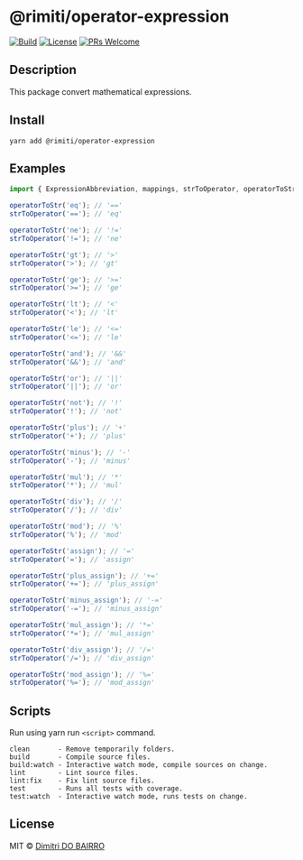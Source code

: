 # @rimiti/operator-expression

[![Build][build-badge]][build]
[![License][license-badge]][license]
[![PRs Welcome][prs-badge]][prs]

## Description

This package convert mathematical expressions.

## Install

```
yarn add @rimiti/operator-expression
```

## Examples

```ts
import { ExpressionAbbreviation, mappings, strToOperator, operatorToStr } from '@rimiti/operator-expression';

operatorToStr('eq'); // '=='
strToOperator('=='); // 'eq'

operatorToStr('ne'); // '!='
strToOperator('!='); // 'ne'

operatorToStr('gt'); // '>'
strToOperator('>'); // 'gt'

operatorToStr('ge'); // '>='
strToOperator('>='); // 'ge'

operatorToStr('lt'); // '<'
strToOperator('<'); // 'lt'

operatorToStr('le'); // '<='
strToOperator('<='); // 'le'

operatorToStr('and'); // '&&'
strToOperator('&&'); // 'and'

operatorToStr('or'); // '||'
strToOperator('||'); // 'or'

operatorToStr('not'); // '!'
strToOperator('!'); // 'not'

operatorToStr('plus'); // '+'
strToOperator('+'); // 'plus'

operatorToStr('minus'); // '-'
strToOperator('-'); // 'minus'

operatorToStr('mul'); // '*'
strToOperator('*'); // 'mul'

operatorToStr('div'); // '/'
strToOperator('/'); // 'div'

operatorToStr('mod'); // '%'
strToOperator('%'); // 'mod'

operatorToStr('assign'); // '='
strToOperator('='); // 'assign'

operatorToStr('plus_assign'); // '+='
strToOperator('+='); // 'plus_assign'

operatorToStr('minus_assign'); // '-='
strToOperator('-='); // 'minus_assign'

operatorToStr('mul_assign'); // '*='
strToOperator('*='); // 'mul_assign'

operatorToStr('div_assign'); // '/='
strToOperator('/='); // 'div_assign'

operatorToStr('mod_assign'); // '%='
strToOperator('%='); // 'mod_assign'
```

## Scripts

Run using yarn run `<script>` command.

    clean       - Remove temporarily folders.
    build       - Compile source files.
    build:watch - Interactive watch mode, compile sources on change.
    lint        - Lint source files.
    lint:fix    - Fix lint source files.
    test        - Runs all tests with coverage.
    test:watch  - Interactive watch mode, runs tests on change.

## License

MIT © [Dimitri DO BAIRRO](https://www.dimsolution.com)

[dependencies-badge]: https://img.shields.io/david/tictactrip/api-cache
[dependencies]: https://img.shields.io/david/tictactrip/api-cache
[build-badge]: https://github.com/tictactrip/api-cache/workflows/Test/badge.svg
[build]: https://github.com/tictactrip/api-cache/actions?query=workflow%3ATest+branch%3Amaster
[license-badge]: https://img.shields.io/badge/license-MIT-blue.svg?style=flat-square
[license]: https://github.com/tictactrip/api-cache/blob/master/LICENSE
[prs-badge]: https://img.shields.io/badge/PRs-welcome-brightgreen.svg?style=flat-square
[prs]: http://makeapullrequest.com
